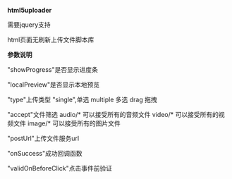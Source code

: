 **html5uploader**

需要jquery支持

html页面无刷新上传文件脚本库

**参数说明**

"showProgress"是否显示进度条

"localPreview"是否显示本地预览

"type"上传类型 "single",单选  multiple 多选  drag 拖拽

"accept"文件筛选 audio/* 可以接受所有的音频文件 video/*	可以接受所有的视频文件 image/*	可以接受所有的图片文件

"postUrl"上传文件服务url

"onSuccess"成功回调函数

"validOnBeforeClick"点击事件前验证

